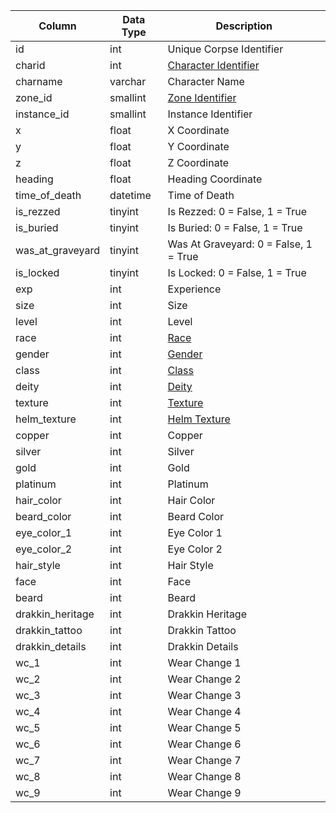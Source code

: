 | Column           | Data Type | Description                                                                         |
| ---------------- | --------- | ----------------------------------------------------------------------------------- |
| id               | int       | Unique Corpse Identifier                                                            |
| charid           | int       | [Character Identifier](character_data.md)                                           |
| charname         | varchar   | Character Name                                                                      |
| zone_id          | smallint  | [Zone Identifier](https://eqemu.gitbook.io/server/categories/reference-lists/zones) |
| instance_id      | smallint  | Instance Identifier                                                                 |
| x                | float     | X Coordinate                                                                        |
| y                | float     | Y Coordinate                                                                        |
| z                | float     | Z Coordinate                                                                        |
| heading          | float     | Heading Coordinate                                                                  |
| time_of_death    | datetime  | Time of Death                                                                       |
| is_rezzed        | tinyint   | Is Rezzed: 0 = False, 1 = True                                                      |
| is_buried        | tinyint   | Is Buried: 0 = False, 1 = True                                                      |
| was_at_graveyard | tinyint   | Was At Graveyard: 0 = False, 1 = True                                               |
| is_locked        | tinyint   | Is Locked: 0 = False, 1 = True                                                      |
| exp              | int       | Experience                                                                          |
| size             | int       | Size                                                                                |
| level            | int       | Level                                                                               |
| race             | int       | [Race](https://eqemu.gitbook.io/server/categories/reference-lists/race-list)        |
| gender           | int       | [Gender](https://eqemu.gitbook.io/server/categories/reference-lists/genders)        |
| class            | int       | [Class](https://eqemu.gitbook.io/server/categories/reference-lists/class-list)      |
| deity            | int       | [Deity](https://eqemu.gitbook.io/server/categories/reference-lists/deity-list)      |
| texture          | int       | [Texture](https://eqemu.gitbook.io/server/categories/reference-lists/textures)      |
| helm_texture     | int       | [Helm Texture](https://eqemu.gitbook.io/server/categories/reference-lists/textures) |
| copper           | int       | Copper                                                                              |
| silver           | int       | Silver                                                                              |
| gold             | int       | Gold                                                                                |
| platinum         | int       | Platinum                                                                            |
| hair_color       | int       | Hair Color                                                                          |
| beard_color      | int       | Beard Color                                                                         |
| eye_color_1      | int       | Eye Color 1                                                                         |
| eye_color_2      | int       | Eye Color 2                                                                         |
| hair_style       | int       | Hair Style                                                                          |
| face             | int       | Face                                                                                |
| beard            | int       | Beard                                                                               |
| drakkin_heritage | int       | Drakkin Heritage                                                                    |
| drakkin_tattoo   | int       | Drakkin Tattoo                                                                      |
| drakkin_details  | int       | Drakkin Details                                                                     |
| wc_1             | int       | Wear Change 1                                                                       |
| wc_2             | int       | Wear Change 2                                                                       |
| wc_3             | int       | Wear Change 3                                                                       |
| wc_4             | int       | Wear Change 4                                                                       |
| wc_5             | int       | Wear Change 5                                                                       |
| wc_6             | int       | Wear Change 6                                                                       |
| wc_7             | int       | Wear Change 7                                                                       |
| wc_8             | int       | Wear Change 8                                                                       |
| wc_9             | int       | Wear Change 9                                                                       |